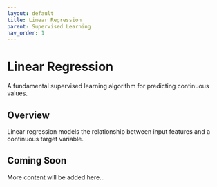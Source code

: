 ```yaml
---
layout: default
title: Linear Regression
parent: Supervised Learning
nav_order: 1
---
```


# Linear Regression

A fundamental supervised learning algorithm for predicting continuous values.

## Overview

Linear regression models the relationship between input features and a continuous target variable.

## Coming Soon

More content will be added here...
